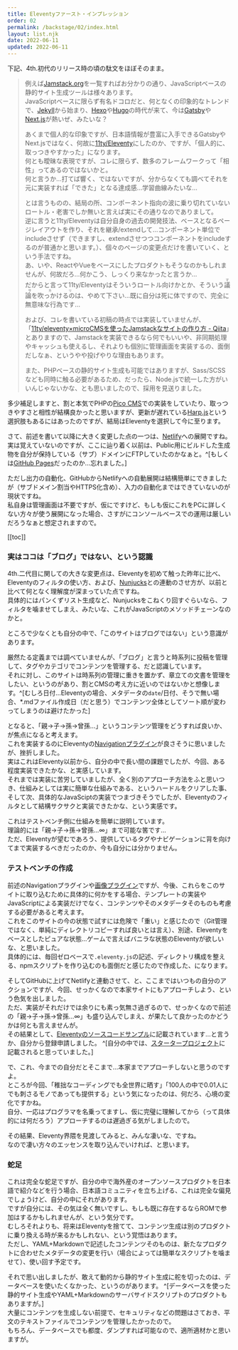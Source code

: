 ```yaml
---
title: Eleventyファースト・インプレッション
order: 02
permalink: /backstage/02/index.html
layout: list.njk
date: 2022-06-11
updated: 2022-06-11
---
```



下記、4th.初代のリリース時の頃の駄文をほぼそのまま。

> 例えば[Jamstack.org](https://jamstack.org/generators/)を一覧すればお分かりの通り、JavaScriptベースの静的サイト生成ツールは様々あります。  
> JavaScriptベースに限らず有名ドコロだと、何となくの印象的なトレンドで、[Jekyll](https://jekyllrb.com/)から始まり、[Hexo](https://hexo.io/)や[Hugo](https://gohugo.io/)の時代が来て、今は[Gatsby](https://www.gatsbyjs.com/)や[Next.js](https://nextjs.org/)が熱いぜ、みたいな？  
>  
> あくまで個人的な印象ですが、日本語情報が豊富に入手できるGatsbyやNext.jsではなく、何故に[11ty/Eleventy](https://www.11ty.dev/)にしたのか、ですが、「個人的に、取っつきやすかった」になります。  
> 何とも曖昧な表現ですが、コレに限らず、数多のフレームワークって「相性」ってあるのではないかと。  
> 何と言うか…打てば響く、ではないですが、分からなくても調べてそれを元に実装すれば「できた」となる達成感…学習曲線みたいな…  
>  
> とは言うものの、結局の所、コンポーネント指向の波に乗り切れていないロートル・老害でしか無いと言えば実にその通りなのでありまして。  
> 逆に言うと11ty/Eleventyは自分自身の過去の開発技法、ベースとなるページレイアウトを作り、それを継承/extendして…コンポーネント単位でincludeさせず（できますし、extendさせつつコンポーネントをincludeするのが普通かと思います。）、個々のページの変更点だけを書いていく、という手法ですね。  
> あ、いや、ReactやVueをベースにしたプロダクトもそうなのかもしれませんが、何故だろ…何かこう、しっくり来なかったと言うか…  
だからと言って11ty/Eleventyはそういうロートル向けかとか、そういう<ruby>議論を吹っかけるの<rt>マサカリ</rt></ruby>は、やめて下さい…既に自分は死に体ですので、完全に無意味な行為です…  
>  
> および、コレを書いている初稿の時点では実装していませんが、「[11ty/eleventy×microCMSを使ったJamstackなサイトの作り方 - Qiita](https://qiita.com/yuki0410_/items/712cd998c3df55ba58c8)」とありますので、Jamstackを実装できるなら何でもいいや、非同期処理やキャッシュも使えるし、それよりも個別に管理画面を実装するの、面倒だしなぁ、というやや投げやりな理由もあります。  
>  
> また、PHPベースの静的サイト生成も可能ではありますが、Sass/SCSSなども同時に触る必要があるため、だったら、Node.jsで統一した方がいいんじゃないかな、とも思いましたので、採用を見送りました。

多少補足しますと、割と本気でPHPの[Pico CMS](https://picocms.org/)での実装をしていたり、取っつきやすさと相性が結構良かったと思いますが、更新が遅れている[Harp.js](http://harpjs.com/)という選択肢もあるにはあったのですが、結局はEleventyを選択して今に至ります。

さて、前述を書いて以降に大きく変更した点の一つは、[Netlify](https://www.netlify.com/)への展開ですね。  
実は覚えていないのですが、ここに辿り着く以前は、Public用にビルドした生成物を自分が保持している（サブ）ドメインにFTPしていたのかなぁと。^[もしくは[GitHub Pages](https://docs.github.com/ja/pages/getting-started-with-github-pages/creating-a-github-pages-site)だったのか…忘れました。]

ただし出力の自動化、GitHubからNetlifyへの自動展開は結構簡単にできましたが（サブドメイン割当やHTTPS化含め）、入力の自動化まではできていないのが現状ですね。  
私自身は管理画面は不要ですが、仮にですけど、もしも仮にこれをPCに詳しくない方々が使う展開になった場合、さすがにコンソールベースでの運用は厳しいだろうなぁと想定されますので。


[[toc]]


### 実はココは「ブログ」ではない、という認識


4th.二代目に関しての大きな変更点は、Eleventyを初めて触った昨年に比べ、Eleventyのフィルタの使い方、および、[Nunjucks](https://mozilla.github.io/nunjucks/)との連動のさせ方が、以前と比べて何となく理解度が深まっていた点ですね。  
具体的にはパンくずリスト生成など、Nunjucksをこねくり回すぐらいなら、フィルタを噛ませてしまえ、みたいな、これがJavaScriptのメソッドチェーンなのかと。

ところで少なくとも自分の中で、「このサイトはブログではない」という意識があります。

厳然たる定義までは調べていませんが、「ブログ」と言うと時系列に投稿を管理して、タグやカテゴリでコンテンツを管理する、だと認識しています。  
それに対し、このサイトは時系列の管理に重きを置かず、章立ての文書を管理をしたい、というのがあり、割とCMSの考え方に近いのではないかと想像します。^[むしろ日付…Eleventyの場合、メタデータの`date`/日付、そうで無い場合、*.mdファイル作成日（だと思う）でコンテンツ全体としてソート順が変わってしまうのは避けたかった]

となると、「親→子→孫→曾孫…」というコンテンツ管理をどうすれば良いか、が焦点になると考えます。  
これを実装するのにEleventyの[Navigationプラグイン](https://www.11ty.dev/docs/plugins/navigation/)が良さそうに思いましたが、挫折しました。  
実はこれはEleventy以前から、自分の中で長い間の課題でしたが、今回、ある程度実装できたかな、と実感しています。  
それまでは実装に苦労していましたが、全く別のアプローチ方法をふと思いつき、仕組みとしては実に簡単な仕組みである、というハードルをクリアした事、そして次、具体的なJavaSciptの実装でつまづきそうでしたが、Eleventyのフィルタとして結構サクサクと実装できたかな、という実感です。

これはテストベンチ側に仕組みを簡単に説明しています。  
理論的には「親→子→孫→曾孫…∞」まで可能な筈です…  
ただ、Eleventyが望むであろう、提供しているタグやナビゲーションに背を向けてまで実装するべきだったのか、今も自分には分かりません。


### テストベンチの作成


前述のNavigationプラグインや[画像プラグイン](https://www.11ty.dev/docs/plugins/image/)ですが、今後、これらをこのサイトに取り込むために具体的に何かをする場合、テンプレートの実装やJavaScriptによる実装だけでなく、コンテンツやそのメタデータそのものも考慮する必要があると考えます。  
これをこのサイトの今の状態で試すには危険で「重い」と感じたので（Git管理ではなく、単純にディレクトリコピーすれば良いとは言え）、別途、Eleventyをベースとしたピュアな状態…ゲームで言えばバニラな状態のEleventyが欲しいな、と思いました。  
具体的には、毎回ゼロベースで`.eleventy.js`の記述、ディレクトリ構成を整える、npmスクリプトを作り込むのも面倒だと感じたので作成した、になります。

そしてGitHubに上げてNetlifyと連動させて、と、ここまではいつもの自分のアクションですが、今回、せっかくなので本家サイトにもアプローチしよう、という色気を出しました。  
ただ、実装がそれだけでは余りにも素っ気無さ過ぎるので、せっかくなので前述の「親→子→孫→曾孫…∞」も盛り込んでしまえ、が果たして良かったのかどうかは何とも言えませんが。  
その結果として、[Eleventyのソースコードサンプル](https://www.11ty.dev/docs/samples/)に記載されています…と言うか、自分から登録申請しました。 ^[自分の中では、[スタータープロジェクト](https://www.11ty.dev/docs/starter/)に記載されると思っていました。]

で、これ、今までの自分だとそこまで…本家までアプローチしないと思うのですよ。  
ところが今回、「稚拙なコーディングでも全世界に晒す」「100人の中で0.01人にでも刺さるモノであっても提供する」という気になったのは、何だろ、心境の変化ですかね。  
自分、一応はプログラマを名乗ってますし、仮に完璧に理解してから（って具体的には何だろう）アプローチするのは遅過ぎる気がしましたので。

その結果、Eleventy界隈を見渡してみると、みんな凄いな、ですね。  
なので凄い方々のエッセンスを取り込んでいければ、と思います。


### 蛇足


これは完全な蛇足ですが、自分の中で海外産のオープンソースプロダクトを日本語で紹介などを行う場合、日本語コミュニティを立ち上げる、これは完全な偏見でしょうけど、自分の中にそれがあります。  
ですが自分には、その気は全く無いですし、もしも既に存在するならROMで参加はするかもしれませんが、という気分です。  
むしろそれよりも、将来はEleventyを捨てて、コンテンツ生成は別のプロダクトに乗り換える時が来るかもしれない、という覚悟はあります。  
ただし、YAML+Markdownで記述したコンテンツそのものは、新たなプロダクトに合わせたメタデータの変更を行い（場合によっては簡単なスクリプトを噛ませて）、使い回す予定です。

それで思い出しましたが、敢えて動的から静的サイト生成に舵を切ったのは、データベースを使いたくなかった、というのがあります。 ^[データベースを使った静的サイト生成やYAML+Markdownのサーバサイドスクリプトのプロダクトもありますが。]  
大量にコンテンツを生成しない前提で、セキュリティなどの問題はさておき、平文のテキストファイルでコンテンツを管理したかったので。  
もちろん、データベースでも都度、ダンプすれば可能なので、適所適材かと思いますが。
